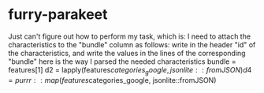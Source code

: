 # furry-parakeet
Just can't figure out how to perform my task, which is:
I need to attach the characteristics to the "bundle" column as follows: write in the header "id" of the characteristics, and write the values in the lines of the corresponding "bundle"
 here is the way I parsed the needed characteristics
bundle = features[1]
d2 = lapply(features$categories_google,jsonlite::fromJSON)
d4 = purrr::map(features$categories_google, jsonlite::fromJSON)
